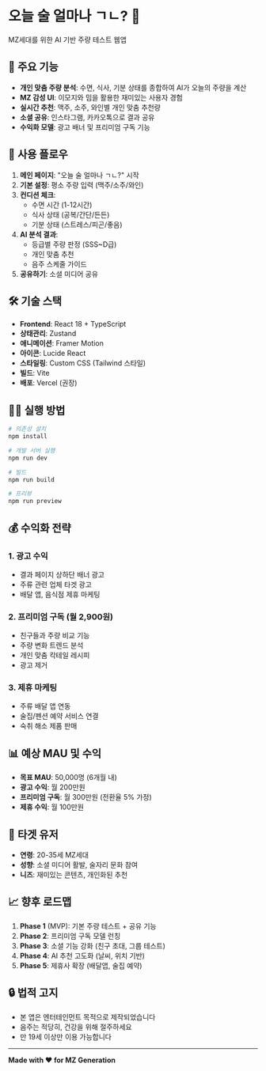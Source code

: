 # 오늘 술 얼마나 ㄱㄴ? 🍺

MZ세대를 위한 AI 기반 주량 테스트 웹앱

## 🚀 주요 기능

- **개인 맞춤 주량 분석**: 수면, 식사, 기분 상태를 종합하여 AI가 오늘의 주량을 계산
- **MZ 감성 UI**: 이모지와 밈을 활용한 재미있는 사용자 경험
- **실시간 추천**: 맥주, 소주, 와인별 개인 맞춤 추천량
- **소셜 공유**: 인스타그램, 카카오톡으로 결과 공유
- **수익화 모델**: 광고 배너 및 프리미엄 구독 기능

## 📱 사용 플로우

1. **메인 페이지**: "오늘 술 얼마나 ㄱㄴ?" 시작
2. **기본 설정**: 평소 주량 입력 (맥주/소주/와인)
3. **컨디션 체크**: 
   - 수면 시간 (1-12시간)
   - 식사 상태 (공복/간단/든든)
   - 기분 상태 (스트레스/피곤/좋음)
4. **AI 분석 결과**: 
   - 등급별 주량 판정 (SSS~D급)
   - 개인 맞춤 추천
   - 음주 스케줄 가이드
5. **공유하기**: 소셜 미디어 공유

## 🛠 기술 스택

- **Frontend**: React 18 + TypeScript
- **상태관리**: Zustand
- **애니메이션**: Framer Motion
- **아이콘**: Lucide React
- **스타일링**: Custom CSS (Tailwind 스타일)
- **빌드**: Vite
- **배포**: Vercel (권장)

## 🏃‍♂️ 실행 방법

```bash
# 의존성 설치
npm install

# 개발 서버 실행
npm run dev

# 빌드
npm run build

# 프리뷰
npm run preview
```

## 💰 수익화 전략

### 1. 광고 수익
- 결과 페이지 상하단 배너 광고
- 주류 관련 업체 타겟 광고
- 배달 앱, 음식점 제휴 마케팅

### 2. 프리미엄 구독 (월 2,900원)
- 친구들과 주량 비교 기능
- 주량 변화 트렌드 분석
- 개인 맞춤 칵테일 레시피
- 광고 제거

### 3. 제휴 마케팅
- 주류 배달 앱 연동
- 술집/펜션 예약 서비스 연결
- 숙취 해소 제품 판매

## 📊 예상 MAU 및 수익

- **목표 MAU**: 50,000명 (6개월 내)
- **광고 수익**: 월 200만원
- **프리미엄 구독**: 월 300만원 (전환율 5% 가정)
- **제휴 수익**: 월 100만원

## 🎯 타겟 유저

- **연령**: 20-35세 MZ세대
- **성향**: 소셜 미디어 활발, 술자리 문화 참여
- **니즈**: 재미있는 콘텐츠, 개인화된 추천

## 📈 향후 로드맵

1. **Phase 1** (MVP): 기본 주량 테스트 + 공유 기능
2. **Phase 2**: 프리미엄 구독 모델 런칭
3. **Phase 3**: 소셜 기능 강화 (친구 초대, 그룹 테스트)
4. **Phase 4**: AI 추천 고도화 (날씨, 위치 기반)
5. **Phase 5**: 제휴사 확장 (배달앱, 술집 예약)

## 🔒 법적 고지

- 본 앱은 엔터테인먼트 목적으로 제작되었습니다
- 음주는 적당히, 건강을 위해 절주하세요
- 만 19세 이상만 이용 가능합니다

---

**Made with ❤️ for MZ Generation**
